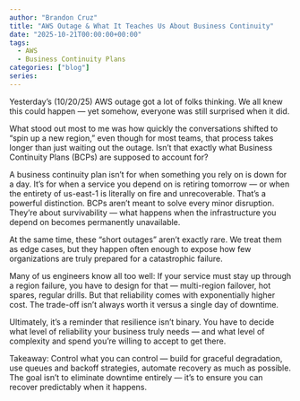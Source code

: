 ```yaml
---
author: "Brandon Cruz"
title: "AWS Outage & What It Teaches Us About Business Continuity"
date: "2025-10-21T00:00:00+00:00"
tags:
  - AWS
  - Business Continuity Plans
categories: ["blog"]
series:
---
```


Yesterday’s (10/20/25) AWS outage got a lot of folks thinking. We all knew this could happen — yet somehow, everyone was still surprised when it did.

What stood out most to me was how quickly the conversations shifted to “spin up a new region,” even though for most teams, that process takes longer than just waiting out the outage. Isn’t that exactly what Business Continuity Plans (BCPs) are supposed to account for?

A business continuity plan isn’t for when something you rely on is down for a day. It’s for when a service you depend on is retiring tomorrow — or when the entirety of us-east-1 is literally on fire and unrecoverable. That’s a powerful distinction. BCPs aren’t meant to solve every minor disruption. They’re about survivability — what happens when the infrastructure you depend on becomes permanently unavailable.

At the same time, these “short outages” aren’t exactly rare. We treat them as edge cases, but they happen often enough to expose how few organizations are truly prepared for a catastrophic failure.

Many of us engineers know all too well: If your service must stay up through a region failure, you have to design for that — multi-region failover, hot spares, regular drills. But that reliability comes with exponentially higher cost. The trade-off isn’t always worth it versus a single day of downtime.

Ultimately, it’s a reminder that resilience isn’t binary. You have to decide what level of reliability your business truly needs — and what level of complexity and spend you’re willing to accept to get there.

Takeaway:
Control what you can control — build for graceful degradation, use queues and backoff strategies, automate recovery as much as possible. The goal isn’t to eliminate downtime entirely — it’s to ensure you can recover predictably when it happens.
